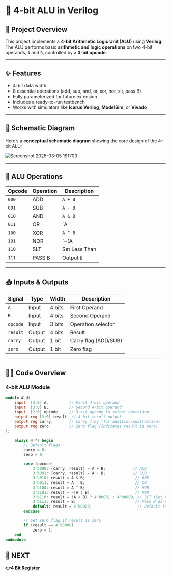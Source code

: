 # 🔢 4-bit ALU in Verilog

## 📜 Project Overview
This project implements a **4-bit Arithmetic Logic Unit (ALU)** using **Verilog**.  
The ALU performs basic **arithmetic and logic operations** on two 4-bit operands, `A` and `B`, controlled by a **3-bit opcode**.

---

## ✨ Features
- 4-bit data width
- 8 essential operations (add, sub, and, or, xor, nor, slt, pass B)
- Fully parameterized for future extension
- Includes a ready-to-run testbench
- Works with simulators like **Icarus Verilog**, **ModelSim**, or **Vivado**

---

## 📐 Schematic Diagram

Here’s a **conceptual schematic diagram** showing the core design of the 4-bit ALU:

![Screenshot 2025-03-05 191703](https://github.com/user-attachments/assets/adaacc26-c5e2-4e4b-a190-16b209d70604)



---

## 🔨 ALU Operations

| Opcode | Operation | Description |
|--|--|--|
| `000` | ADD | `A + B` |
| `001` | SUB | `A - B` |
| `010` | AND | `A & B` |
| `011` | OR | `A | B` |
| `100` | XOR | `A ^ B` |
| `101` | NOR | `~(A | B)` |
| `110` | SLT | Set Less Than |
| `111` | PASS B | Output `B` |

---

## 📥 Inputs & Outputs

| Signal | Type | Width | Description |
|--|--|--|--|
| `A` | Input | 4 bits | First Operand |
| `B` | Input | 4 bits | Second Operand |
| `opcode` | Input | 3 bits | Operation selector |
| `result` | Output | 4 bits | Result |
| `carry` | Output | 1 bit | Carry flag (ADD/SUB) |
| `zero` | Output | 1 bit | Zero flag |

---
## 🧑‍💻 Code Overview

### **4-bit ALU Module**

```verilog
module ALU(
    input  [3:0] A,         // First 4-bit operand
    input  [3:0] B,         // Second 4-bit operand
    input  [2:0] opcode,    // 3-bit opcode to select operation
    output reg [3:0] result, // 4-bit result output
    output reg carry,       // Carry flag (for addition/subtraction)
    output reg zero         // Zero flag (indicates result is zero)
);

    always @(*) begin
        // Default flags
        carry = 0;
        zero = 0;

        case (opcode)
            3'b000: {carry, result} = A + B;            // ADD
            3'b001: {carry, result} = A - B;            // SUB
            3'b010: result = A & B;                      // AND
            3'b011: result = A | B;                      // OR
            3'b100: result = A ^ B;                      // XOR
            3'b101: result = ~(A | B);                   // NOR
            3'b110: result = (A < B) ? 4'b0001 : 4'b0000; // SLT (Set Less Than)
            3'b111: result = B;                          // Pass B directly
            default: result = 4'b0000;                    // Default to 0
        endcase

        // Set Zero flag if result is zero
        if (result == 4'b0000)
            zero = 1;
    end
endmodule

````
## 🔹 NEXT  
**👉[4 Bit Register](../4_Bit_register)**
